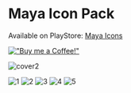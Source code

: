 # Maya Icon Pack
Available on PlayStore: [Maya Icons](https://play.google.com/store/apps/details?id=com.mayaicons.app)

[!["Buy me a Coffee!"](https://www.buymeacoffee.com/assets/img/custom_images/orange_img.png)](https://www.paypal.com/donate/?hosted_button_id=59HRA7X8F26VU)

![cover2](marketing/cover2.png)

![1](marketing/1.png)
![2](marketing/2.png)
![3](marketing/3.png)
![4](marketing/4.png)
![5](marketing/5.png)
